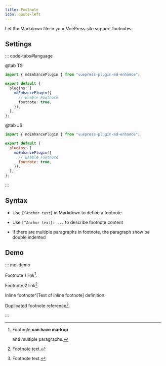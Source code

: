 ```yaml
---
title: Footnote
icon: quote-left
---
```


Let the Markdown file in your VuePress site support footnotes.

<!-- more -->

## Settings

::: code-tabs#language

@tab TS

```ts {8} title=".vuepress/config.ts"
import { mdEnhancePlugin } from "vuepress-plugin-md-enhance";

export default {
  plugins: [
    mdEnhancePlugin({
      // Enable Footnote
      footnote: true,
    }),
  ],
};
```

@tab JS

```js {8} title=".vuepress/config.js"
import { mdEnhancePlugin } from "vuepress-plugin-md-enhance";

export default {
  plugins: [
    mdEnhancePlugin({
      // Enable Footnote
      footnote: true,
    }),
  ],
};
```

:::

<!-- #region after -->

## Syntax

- Use `[^Anchor text]` in Markdown to define a footnote

- Use `[^Anchor text]: ...` to describe footnote content

- If there are multiple paragraphs in footnote, the paragraph show be double indented

## Demo

::: md-demo

Footnote 1 link[^first].

Footnote 2 link[^second].

Inline footnote^[Text of inline footnote] definition.

Duplicated footnote reference[^second].

[^first]: Footnote **can have markup**

    and multiple paragraphs.

[^second]: Footnote text.

:::

<!-- #endregion after -->
